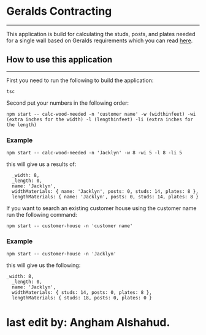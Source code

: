 # Geralds Contracting
---

This application is build for calculating the studs, posts, and plates needed for a single wall based on Geralds requirements which you can read [here](https://github.com/Focus-College/developing-software-intro-assignment-3/blob/master/assignment/user-stories.md#geralds-contracting-application-assignment-3).

## How to use this application
---
 First you need to run the following to build the application:

 ```
 tsc
 ```

 Second put your numbers in the following order:

 ```
npm start -- calc-wood-needed -n 'customer name' -w (widthinfeet) -wi (extra inches for the width) -l (lengthinfeet) -li (extra inches for the length)
```
### Example
```
npm start -- calc-wood-needed -n 'Jacklyn' -w 8 -wi 5 -l 8 -li 5
```
this will give us a results of:
```
  _width: 8,
  _length: 0,
  name: 'Jacklyn',
  widthMaterials: { name: 'Jacklyn', posts: 0, studs: 14, plates: 8 },
  lengthMaterials: { name: 'Jacklyn', posts: 0, studs: 14, plates: 8 }
  ```
 
If you want to search an existing customer house using the customer name run the following command:

```
npm start -- customer-house -n 'customer name'
```

### Example 

```
npm start -- customer-house -n 'Jacklyn'
```

this will give us the following:
```
_width: 8,
  _length: 0,
  name: 'Jacklyn',
  widthMaterials: { studs: 14, posts: 0, plates: 8 },
  lengthMaterials: { studs: 18, posts: 0, plates: 0 }
  ```

# last edit by: Angham Alshahud.